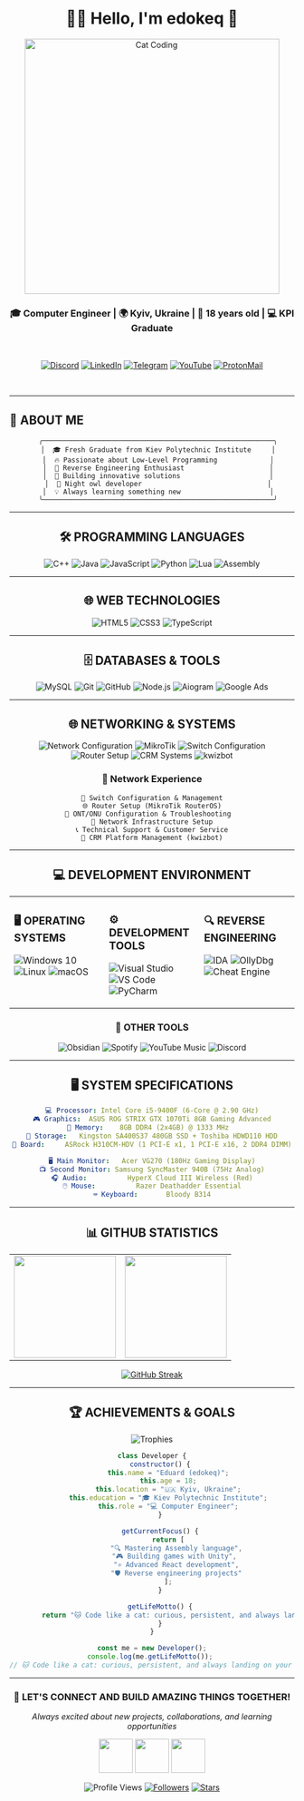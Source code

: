 <div align="center">

# 🐱‍💻 Hello, I'm **edokeq** 🚀

<img src="https://media4.giphy.com/media/v1.Y2lkPTc5MGI3NjExcTl0czZwemZvaHVzejd5djgwaW5zeHR3NnUzZ2Rnem91aW93cjljZCZlcD12MV9pbnRlcm5hbF9naWZfYnlfaWQmY3Q9Zw/3VaxCf3zah8wE/giphy.gif" width="450" alt="Cat Coding"/>

<br>

### 🎓 Computer Engineer | 🌍 Kyiv, Ukraine | 🎂 18 years old | 💻 KPI Graduate

<br>

[![Discord](https://img.shields.io/badge/Discord-%235865F2.svg?style=for-the-badge&logo=discord&logoColor=white&labelColor=000000)](https://discord.com/users/.edokeq)
[![LinkedIn](https://img.shields.io/badge/LinkedIn-%230077B5.svg?style=for-the-badge&logo=linkedin&logoColor=white&labelColor=000000)](https://www.linkedin.com/in/edokeq-%E2%80%8E-1ab952381/)
[![Telegram](https://img.shields.io/badge/Telegram-%232CA5E0.svg?style=for-the-badge&logo=telegram&logoColor=white&labelColor=000000)](https://t.me/edokeq)
[![YouTube](https://img.shields.io/badge/YouTube-%23FF0000.svg?style=for-the-badge&logo=youtube&logoColor=white&labelColor=000000)](https://www.youtube.com/@edokeq)
[![ProtonMail](https://img.shields.io/badge/ProtonMail-8B89CC?style=for-the-badge&logo=protonmail&logoColor=white&labelColor=000000)](mailto:edokeq@proton.me)

<br>

---

</div>

## 🖤 **ABOUT ME** 

<div align="center">

```ascii
   ╭─────────────────────────────────────────────────────────╮
   │  🎓 Fresh Graduate from Kiev Polytechnic Institute     │
   │  🔥 Passionate about Low-Level Programming             │
   │  🎯 Reverse Engineering Enthusiast                     │
   │  🚀 Building innovative solutions                      │
   │  🌙 Night owl developer                               │
   │  💡 Always learning something new                      │
   ╰─────────────────────────────────────────────────────────╯
```

</div>

<div align="center">

---

## 🛠️ **PROGRAMMING LANGUAGES**

</div>

<div align="center">

![C++](https://img.shields.io/badge/C%2B%2B-%2300599C.svg?style=for-the-badge&logo=c%2B%2B&logoColor=white&labelColor=000000)
![Java](https://img.shields.io/badge/Java-%23ED8B00.svg?style=for-the-badge&logo=openjdk&logoColor=white&labelColor=000000)
![JavaScript](https://img.shields.io/badge/JavaScript-%23323330.svg?style=for-the-badge&logo=javascript&logoColor=%23F7DF1E&labelColor=000000)
![Python](https://img.shields.io/badge/Python-3670A0?style=for-the-badge&logo=python&logoColor=ffdd54&labelColor=000000)
![Lua](https://img.shields.io/badge/Lua-%232C2D72.svg?style=for-the-badge&logo=lua&logoColor=white&labelColor=000000)
![Assembly](https://img.shields.io/badge/Assembly-654FF0?style=for-the-badge&logo=webassembly&logoColor=white&labelColor=000000)

</div>

<div align="center">

---

## 🌐 **WEB TECHNOLOGIES**

</div>

<div align="center">

![HTML5](https://img.shields.io/badge/HTML5-%23E34F26.svg?style=for-the-badge&logo=html5&logoColor=white&labelColor=000000)
![CSS3](https://img.shields.io/badge/CSS3-%231572B6.svg?style=for-the-badge&logo=css3&logoColor=white&labelColor=000000)
![TypeScript](https://img.shields.io/badge/TypeScript-%23007ACC.svg?style=for-the-badge&logo=typescript&logoColor=white&labelColor=000000)

</div>

<div align="center">

---

## 🗄️ **DATABASES & TOOLS**

</div>

<div align="center">

![MySQL](https://img.shields.io/badge/MySQL-4479A1.svg?style=for-the-badge&logo=mysql&logoColor=white&labelColor=000000)
![Git](https://img.shields.io/badge/Git-%23F05033.svg?style=for-the-badge&logo=git&logoColor=white&labelColor=000000)
![GitHub](https://img.shields.io/badge/GitHub-%23121011.svg?style=for-the-badge&logo=github&logoColor=white&labelColor=000000)
![Node.js](https://img.shields.io/badge/Node.js-6DA55F?style=for-the-badge&logo=node.js&logoColor=white&labelColor=000000)
![Aiogram](https://img.shields.io/badge/Aiogram-2AABEE?style=for-the-badge&logo=telegram&logoColor=white&labelColor=000000)
![Google Ads](https://img.shields.io/badge/Google_Ads-4285F4?style=for-the-badge&logo=google&logoColor=white&labelColor=000000)

---

## 🌐 **NETWORKING & SYSTEMS**

</div>

<div align="center">

![Network Configuration](https://img.shields.io/badge/Network_Configuration-FF6B6B?style=for-the-badge&logoColor=white&labelColor=000000)
![MikroTik](https://img.shields.io/badge/MikroTik-293239?style=for-the-badge&logo=mikrotik&logoColor=white&labelColor=000000)
![Switch Configuration](https://img.shields.io/badge/Switch_Config-4ECDC4?style=for-the-badge&logoColor=white&labelColor=000000)
![Router Setup](https://img.shields.io/badge/Router_Setup-45B7D1?style=for-the-badge&logoColor=white&labelColor=000000)
![CRM Systems](https://img.shields.io/badge/CRM_Systems-9B59B6?style=for-the-badge&logoColor=white&labelColor=000000)
![kwizbot](https://img.shields.io/badge/kwizbot-00D2FF?style=for-the-badge&logoColor=white&labelColor=000000)

### 📡 **Network Experience**
```
🔧 Switch Configuration & Management
🌐 Router Setup (MikroTik RouterOS)
📡 ONT/ONU Configuration & Troubleshooting  
🔗 Network Infrastructure Setup
📞 Technical Support & Customer Service
💬 CRM Platform Management (kwizbot)
```

</div>

<div align="center">

---

## 💻 **DEVELOPMENT ENVIRONMENT**

</div>

<table align="center" width="100%">
<tr>
<td valign="top" width="33%">

### **🖥️ OPERATING SYSTEMS**
![Windows 10](https://img.shields.io/badge/Windows_10-0078D6?style=for-the-badge&logo=windows&logoColor=white&labelColor=000000)
![Linux](https://img.shields.io/badge/Linux-FCC624?style=for-the-badge&logo=linux&logoColor=black&labelColor=000000)
![macOS](https://img.shields.io/badge/macOS-000000?style=for-the-badge&logo=apple&logoColor=white)

</td>
<td valign="top" width="33%">

### **⚙️ DEVELOPMENT TOOLS**
![Visual Studio](https://img.shields.io/badge/Visual_Studio-5C2D91.svg?style=for-the-badge&logo=visual-studio&logoColor=white&labelColor=000000)
![VS Code](https://img.shields.io/badge/VS_Code-0078d7.svg?style=for-the-badge&logo=visual-studio-code&logoColor=white&labelColor=000000)
![PyCharm](https://img.shields.io/badge/PyCharm-143?style=for-the-badge&logo=pycharm&logoColor=black&color=green&labelColor=000000)

</td>
<td valign="top" width="33%">

### **🔍 REVERSE ENGINEERING**
![IDA](https://img.shields.io/badge/IDA-FF6B6B?style=for-the-badge&logoColor=white&labelColor=000000)
![OllyDbg](https://img.shields.io/badge/OllyDbg-4ECDC4?style=for-the-badge&logoColor=white&labelColor=000000)
![Cheat Engine](https://img.shields.io/badge/Cheat_Engine-45B7D1?style=for-the-badge&logoColor=white&labelColor=000000)

</td>
</tr>
</table>

<div align="center">

### **📱 OTHER TOOLS**
![Obsidian](https://img.shields.io/badge/Obsidian-%23483699.svg?style=for-the-badge&logo=obsidian&logoColor=white&labelColor=000000)
![Spotify](https://img.shields.io/badge/Spotify-1ED760?style=for-the-badge&logo=spotify&logoColor=white&labelColor=000000)
![YouTube Music](https://img.shields.io/badge/YouTube_Music-FF0000?style=for-the-badge&logo=youtube-music&logoColor=white&labelColor=000000)
![Discord](https://img.shields.io/badge/Discord-%237289DA.svg?style=for-the-badge&logo=discord&logoColor=white&labelColor=000000)

---

## 🖥️ **SYSTEM SPECIFICATIONS**

</div>

<div align="center">

```yaml
💻 Processor: Intel Core i5-9400F (6-Core @ 2.90 GHz)
🎮 Graphics:  ASUS ROG STRIX GTX 1070Ti 8GB Gaming Advanced
🧠 Memory:    8GB DDR4 (2x4GB) @ 1333 MHz  
💾 Storage:   Kingston SA400S37 480GB SSD + Toshiba HDWD110 HDD
🔌 Board:     ASRock H310CM-HDV (1 PCI-E x1, 1 PCI-E x16, 2 DDR4 DIMM)

🖥️ Main Monitor:   Acer VG270 (180Hz Gaming Display)
📺 Second Monitor: Samsung SyncMaster 940B (75Hz Analog)
🎧 Audio:          HyperX Cloud III Wireless (Red)
🖱️ Mouse:          Razer Deathadder Essential
⌨️ Keyboard:       Bloody B314
```

</div>

<div align="center">

---

## 📊 **GITHUB STATISTICS**

<table align="center" width="100%">
<tr>
<td align="center" width="50%">

<img height="180em" src="https://github-readme-stats.vercel.app/api?username=edokeq1&show_icons=true&theme=github_dark_dimmed&include_all_commits=true&count_private=true&bg_color=0d1117&title_color=ffffff&text_color=c9d1d9&icon_color=ffffff&border_color=21262d&hide_border=false"/>

</td>
<td align="center" width="50%">

<img height="180em" src="https://github-readme-stats.vercel.app/api/top-langs/?username=edokeq1&layout=compact&theme=github_dark_dimmed&bg_color=0d1117&title_color=ffffff&text_color=c9d1d9&border_color=21262d&hide_border=false"/>

</td>
</tr>
</table>

<div align="center">

[![GitHub Streak](https://streak-stats.demolab.com/?user=edokeq1&theme=github-dark-blue&background=0d1117&border=21262d&stroke=c9d1d9&ring=ffffff&fire=ffffff&currStreakNum=ffffff&sideNums=c9d1d9&currStreakLabel=ffffff&sideLabels=c9d1d9&dates=c9d1d9)](https://git.io/streak-stats)

</div>

---

## 🏆 **ACHIEVEMENTS & GOALS**

</div>

<div align="center">

![Trophies](https://github-profile-trophy.vercel.app/?username=edokeq1&theme=onestar&no-frame=false&no-bg=false&margin-w=4&row=1&column=7)

</div>

<div align="center">

```javascript
class Developer {
    constructor() {
        this.name = "Eduard (edokeq)";
        this.age = 18;
        this.location = "🇺🇦 Kyiv, Ukraine";
        this.education = "🎓 Kiev Polytechnic Institute";
        this.role = "💻 Computer Engineer";
    }

    getCurrentFocus() {
        return [
            "🔍 Mastering Assembly language",
            "🎮 Building games with Unity", 
            "⚛️ Advanced React development",
            "🛡️ Reverse engineering projects"
        ];
    }

    getLifeMotto() {
        return "🐱 Code like a cat: curious, persistent, and always landing on your feet! 🐾";
    }
}

const me = new Developer();
console.log(me.getLifeMotto()); 
// 🐱 Code like a cat: curious, persistent, and always landing on your feet! 🐾
```

---

### 🤝 **LET'S CONNECT AND BUILD AMAZING THINGS TOGETHER!**

*Always excited about new projects, collaborations, and learning opportunities*

<img src="https://media.giphy.com/media/LnQjpWaON8nhr21vNW/giphy.gif" width="60"> <img src="https://media.giphy.com/media/du3J3cXyzhj75IOgvA/giphy.gif" width="60"> <img src="https://media.giphy.com/media/SWoSkN6DxTszqIKEqv/giphy.gif" width="60">

![Profile Views](https://komarev.com/ghpvc/?username=edokeq1&label=Profile%20Views&color=000000&style=for-the-badge)
[![Followers](https://img.shields.io/github/followers/edokeq1?label=Followers&style=for-the-badge&color=000000&labelColor=333333)](https://github.com/edokeq1?tab=followers)
[![Stars](https://img.shields.io/github/stars/edokeq1?label=Stars&style=for-the-badge&color=000000&labelColor=333333)](https://github.com/edokeq1?tab=repositories)

</div>
